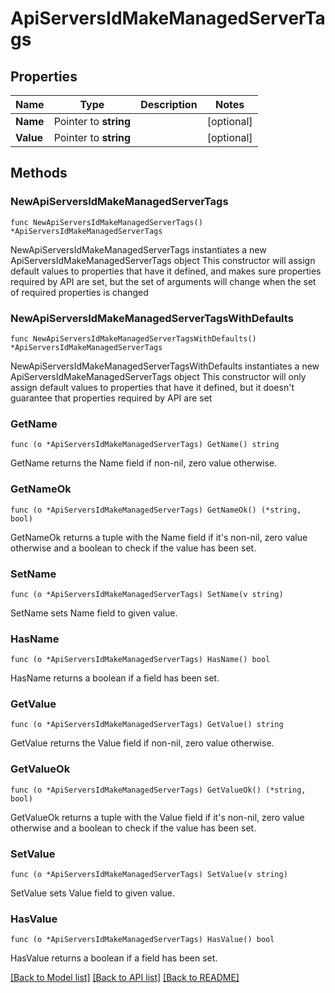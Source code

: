 # ApiServersIdMakeManagedServerTags

## Properties

Name | Type | Description | Notes
------------ | ------------- | ------------- | -------------
**Name** | Pointer to **string** |  | [optional] 
**Value** | Pointer to **string** |  | [optional] 

## Methods

### NewApiServersIdMakeManagedServerTags

`func NewApiServersIdMakeManagedServerTags() *ApiServersIdMakeManagedServerTags`

NewApiServersIdMakeManagedServerTags instantiates a new ApiServersIdMakeManagedServerTags object
This constructor will assign default values to properties that have it defined,
and makes sure properties required by API are set, but the set of arguments
will change when the set of required properties is changed

### NewApiServersIdMakeManagedServerTagsWithDefaults

`func NewApiServersIdMakeManagedServerTagsWithDefaults() *ApiServersIdMakeManagedServerTags`

NewApiServersIdMakeManagedServerTagsWithDefaults instantiates a new ApiServersIdMakeManagedServerTags object
This constructor will only assign default values to properties that have it defined,
but it doesn't guarantee that properties required by API are set

### GetName

`func (o *ApiServersIdMakeManagedServerTags) GetName() string`

GetName returns the Name field if non-nil, zero value otherwise.

### GetNameOk

`func (o *ApiServersIdMakeManagedServerTags) GetNameOk() (*string, bool)`

GetNameOk returns a tuple with the Name field if it's non-nil, zero value otherwise
and a boolean to check if the value has been set.

### SetName

`func (o *ApiServersIdMakeManagedServerTags) SetName(v string)`

SetName sets Name field to given value.

### HasName

`func (o *ApiServersIdMakeManagedServerTags) HasName() bool`

HasName returns a boolean if a field has been set.

### GetValue

`func (o *ApiServersIdMakeManagedServerTags) GetValue() string`

GetValue returns the Value field if non-nil, zero value otherwise.

### GetValueOk

`func (o *ApiServersIdMakeManagedServerTags) GetValueOk() (*string, bool)`

GetValueOk returns a tuple with the Value field if it's non-nil, zero value otherwise
and a boolean to check if the value has been set.

### SetValue

`func (o *ApiServersIdMakeManagedServerTags) SetValue(v string)`

SetValue sets Value field to given value.

### HasValue

`func (o *ApiServersIdMakeManagedServerTags) HasValue() bool`

HasValue returns a boolean if a field has been set.


[[Back to Model list]](../README.md#documentation-for-models) [[Back to API list]](../README.md#documentation-for-api-endpoints) [[Back to README]](../README.md)


